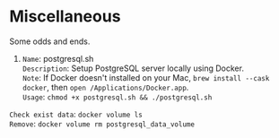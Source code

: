 # Miscellaneous
Some odds and ends.  

1. `Name`: postgresql.sh  
`Description`: Setup PostgreSQL server locally using Docker.   
`Note`: If Docker doesn't installed on your Mac, `brew install --cask docker`, then `open /Applications/Docker.app`.  
`Usage`: `chmod +x postgresql.sh && ./postgresql.sh`

`Check exist data`: `docker volume ls`  
`Remove`: `docker volume rm postgresql_data_volume`  